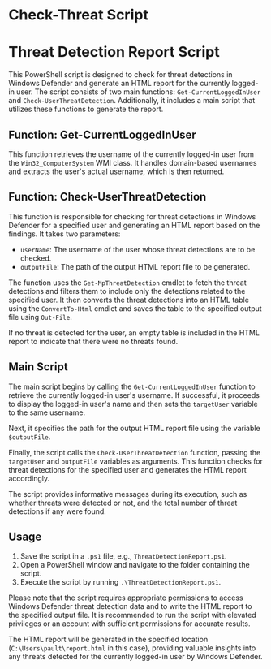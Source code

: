 # Check-Threat Script



# Threat Detection Report Script

This PowerShell script is designed to check for threat detections in Windows Defender and generate an HTML report for the currently logged-in user. The script consists of two main functions: `Get-CurrentLoggedInUser` and `Check-UserThreatDetection`. Additionally, it includes a main script that utilizes these functions to generate the report.

## Function: Get-CurrentLoggedInUser

This function retrieves the username of the currently logged-in user from the `Win32_ComputerSystem` WMI class. It handles domain-based usernames and extracts the user's actual username, which is then returned.

## Function: Check-UserThreatDetection

This function is responsible for checking for threat detections in Windows Defender for a specified user and generating an HTML report based on the findings. It takes two parameters:

- `userName`: The username of the user whose threat detections are to be checked.
- `outputFile`: The path of the output HTML report file to be generated.

The function uses the `Get-MpThreatDetection` cmdlet to fetch the threat detections and filters them to include only the detections related to the specified user. It then converts the threat detections into an HTML table using the `ConvertTo-Html` cmdlet and saves the table to the specified output file using `Out-File`.

If no threat is detected for the user, an empty table is included in the HTML report to indicate that there were no threats found.

## Main Script

The main script begins by calling the `Get-CurrentLoggedInUser` function to retrieve the currently logged-in user's username. If successful, it proceeds to display the logged-in user's name and then sets the `targetUser` variable to the same username.

Next, it specifies the path for the output HTML report file using the variable `$outputFile`.

Finally, the script calls the `Check-UserThreatDetection` function, passing the `targetUser` and `outputFile` variables as arguments. This function checks for threat detections for the specified user and generates the HTML report accordingly.

The script provides informative messages during its execution, such as whether threats were detected or not, and the total number of threat detections if any were found.

## Usage

1. Save the script in a `.ps1` file, e.g., `ThreatDetectionReport.ps1`.
2. Open a PowerShell window and navigate to the folder containing the script.
3. Execute the script by running `.\ThreatDetectionReport.ps1`.

Please note that the script requires appropriate permissions to access Windows Defender threat detection data and to write the HTML report to the specified output file. It is recommended to run the script with elevated privileges or an account with sufficient permissions for accurate results.

The HTML report will be generated in the specified location (`C:\Users\pault\report.html` in this case), providing valuable insights into any threats detected for the currently logged-in user by Windows Defender.
